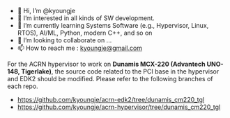 - 👋 Hi, I’m @kyoungje
- 👀 I’m interested in all kinds of SW development.
- 🌱 I’m currently learning Systems Software (e.g., Hypervisor, Linux, RTOS), AI/ML, Python, modern C++, and so on
- 💞️ I’m looking to collaborate on ...
- 📫 How to reach me : kyoungje@gmail.com

For the ACRN hypervisor to work on **Dunamis MCX-220 (Advantech UNO-148, Tigerlake)**, the source code related to the PCI base in the hypervisor and EDK2 should be modified.
Please refer to the following branches of each repo.
- https://github.com/kyoungje/acrn-edk2/tree/dunamis_cm220_tgl
- https://github.com/kyoungje/acrn-hypervisor/tree/dunamis_cm220_tgl

<!---
kyoungje/kyoungje is a ✨ special ✨ repository because its `README.md` (this file) appears on your GitHub profile.
You can click the Preview link to take a look at your changes.
--->
